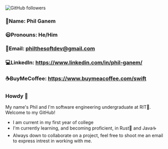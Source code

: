 ![GitHub followers](https://img.shields.io/github/followers/SwiftWindz?style=social)
### 👨Name: Phil Ganem
### 😃Pronouns: He/Him
### 📧Email: philthesoftdev@gmail.com 
### 💻LinkedIn: https://www.linkedin.com/in/phil-ganem/ 
### ☕BuyMeCoffee: https://www.buymeacoffee.com/swift 
##
### Howdy 🤠
My name's Phil and I'm software engineering undergraduate at RIT🐯. Welcome to my GitHub!
- I am current in my first year of college
- I'm currently learning, and becoming proficient, in Rust🦀 and Java☕
- Always down to collaborate on a project, feel free to shoot me an email to express intrest in working with me.
 
<!--
**SwiftWindz/SwiftWindz** is a ✨ _special_ ✨ repository because its `README.md` (this file) appears on your GitHub profile.

Here are some ideas to get you started:

- 🔭 I’m currently working on ...
- 🌱 I’m currently learning ...
- 👯 I’m looking to collaborate on ...
- 🤔 I’m looking for help with ...
- 💬 Ask me about ...
- 📫 How to reach me: ...
- 😄 Pronouns: ...
- ⚡ Fun fact: ...
-->
